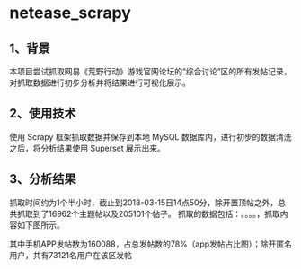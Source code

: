 # netease_scrapy
## 1、背景 ##
本项目尝试抓取网易《荒野行动》游戏官网论坛的“综合讨论”区的所有发帖记录，对抓取数据进行初步分析并将结果进行可视化展示。

## 2、使用技术 ##
使用 Scrapy 框架抓取数据并保存到本地 MySQL 数据库内，进行初步的数据清洗之后，将分析结果使用 Superset 展示出来。

## 3、分析结果 ##
抓取时间约为1个半小时，截止到2018-03-15日14点50分，除开置顶帖之外，总共抓取到了16962个主题帖以及205101个帖子。
抓取的数据包括：。。。。，抓取内容如下图所示。

其中手机APP发帖数为160088，占总发帖数的78%（app发帖占比图）；除开匿名用户，共有73121名用户在该区发帖
